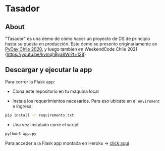 # Tasador

## About
"Tasador" es una demo de cómo hacer un proyecto de DS de principio hasta su puesta en producción. Este demo se presento originariamente en [PyDay Chile 2020](https://youtu.be/jCfc9fjUI40), y luego tambien en WeekendCode Chile 2021 (https://youtu.be/kvmqhBya8WI?t=128)

## Descargar y ejecutar la app
Para correr la Flask app:

- Clona este repositorio en tu maquina local

- Instala los requerimientos necesarios. Para eso ubicate en el `enviroment` e ingresa:

```bash
pip install -r requirements.txt
```
- Una vez instalado corre el script
```bash
python3 app.py
```

Para acceder a la Flask app montada en Heroku -> [click aqui](http://tasador.herokuapp.com/)
